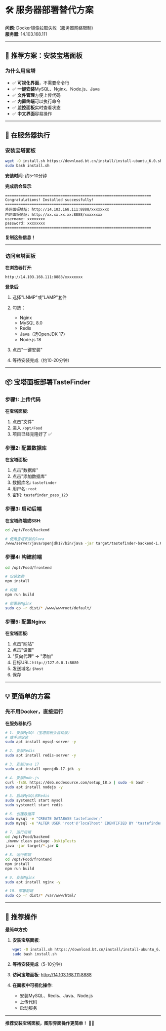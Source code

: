 # 🛠️ 服务器部署替代方案

**问题**: Docker镜像拉取失败（服务器网络限制）  
**服务器**: 14.103.168.111

---

## 🎯 推荐方案：安装宝塔面板

### 为什么用宝塔

- ✅ **可视化界面**，不需要命令行
- ✅ **一键安装**MySQL、Nginx、Node.js、Java
- ✅ **文件管理**方便上传代码
- ✅ **内置终端**可以执行命令
- ✅ **监控面板**实时查看状态
- ✅ **中文界面**容易操作

---

## 🚀 在服务器执行

### 安装宝塔面板

```bash
wget -O install.sh https://download.bt.cn/install/install-ubuntu_6.0.sh
sudo bash install.sh
```

**安装时间**: 约5-10分钟

**完成后会显示**:
```
==================================================================
Congratulations! Installed successfully!
==================================================================
外网面板地址: http://14.103.168.111:8888/xxxxxxxx
内网面板地址: http://xx.xx.xx.xx:8888/xxxxxxxx
username: xxxxxxxx
password: xxxxxxxx
==================================================================
```

**复制这些信息！**

---

### 访问宝塔面板

**在浏览器打开**:
```
http://14.103.168.111:8888/xxxxxxxx
```

**登录后**:
1. 选择"LNMP"或"LAMP"套件
2. 勾选：
   - Nginx
   - MySQL 8.0
   - Redis
   - Java（选OpenJDK 17）
   - Node.js 18

3. 点击"一键安装"
4. 等待安装完成（约10-20分钟）

---

## 📦 宝塔面板部署TasteFinder

### 步骤1: 上传代码

**在宝塔面板**:
1. 点击"文件"
2. 进入 `/opt/Food`
3. 项目已经克隆好了 ✅

### 步骤2: 配置数据库

**在宝塔面板**:
1. 点击"数据库"
2. 点击"添加数据库"
3. 数据库名: `tastefinder`
4. 用户名: `root`
5. 密码: `tastefinder_pass_123`

### 步骤3: 启动后端

**在宝塔终端或SSH**:
```bash
cd /opt/Food/backend

# 使用宝塔安装的Java
/www/server/java/openjdk17/bin/java -jar target/tastefinder-backend-1.0.0-SNAPSHOT.jar --spring.profiles.active=prod &
```

### 步骤4: 构建前端

```bash
cd /opt/Food/frontend

# 安装依赖
npm install

# 构建
npm run build

# 部署到Nginx
sudo cp -r dist/* /www/wwwroot/default/
```

### 步骤5: 配置Nginx

**在宝塔面板**:
1. 点击"网站"
2. 点击"设置"
3. "反向代理" → "添加"
4. 目标URL: `http://127.0.0.1:8080`
5. 发送域名: `$host`
6. 保存

---

## 💡 更简单的方案

### 先不用Docker，直接运行

**在服务器执行**:

```bash
# 1. 安装MySQL（宝塔面板会自动装）
# 或手动安装
sudo apt install mysql-server -y

# 2. 安装Redis
sudo apt install redis-server -y

# 3. 安装Java 17
sudo apt install openjdk-17-jdk -y

# 4. 安装Node.js
curl -fsSL https://deb.nodesource.com/setup_18.x | sudo -E bash -
sudo apt install nodejs -y

# 5. 启动MySQL和Redis
sudo systemctl start mysql
sudo systemctl start redis

# 6. 创建数据库
sudo mysql -e "CREATE DATABASE tastefinder;"
sudo mysql -e "ALTER USER 'root'@'localhost' IDENTIFIED BY 'tastefinder_pass_123';"

# 7. 运行后端
cd /opt/Food/backend
./mvnw clean package -DskipTests
java -jar target/*.jar &

# 8. 运行前端
cd /opt/Food/frontend
npm install
npm run build

# 9. 安装Nginx
sudo apt install nginx -y

# 10. 部署前端
sudo cp -r dist/* /var/www/html/
```

---

## 🎯 推荐操作

**最简单方式**:

1. **安装宝塔面板**:
   ```bash
   wget -O install.sh https://download.bt.cn/install/install-ubuntu_6.0.sh
   sudo bash install.sh
   ```

2. **等待安装完成**（5-10分钟）

3. **访问宝塔面板**: http://14.103.168.111:8888

4. **在面板中可视化操作**:
   - 安装MySQL、Redis、Java、Node.js
   - 上传代码
   - 启动服务

---

**推荐安装宝塔面板，图形界面操作更简单！** 🎨✅

